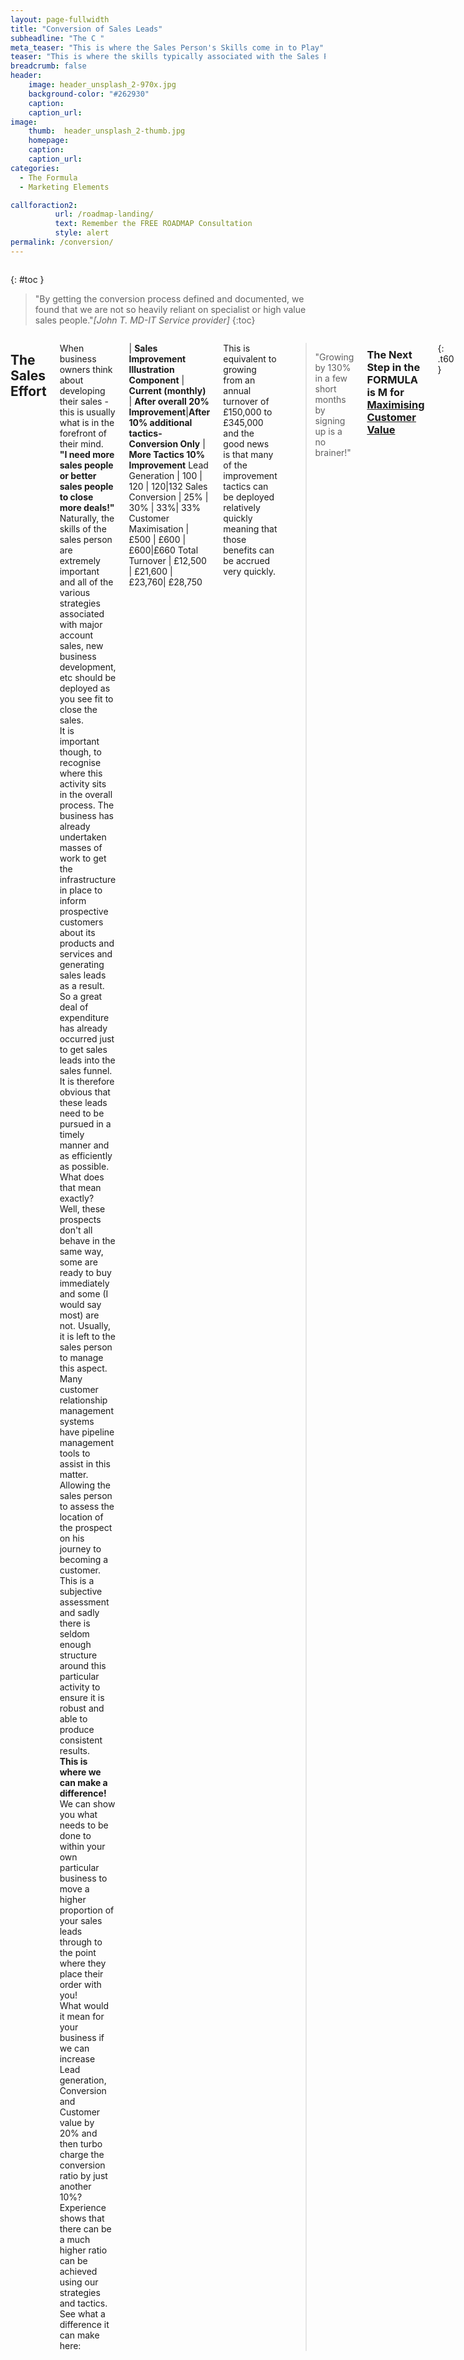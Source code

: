 ```yaml
---
layout: page-fullwidth
title: "Conversion of Sales Leads"
subheadline: "The C "
meta_teaser: "This is where the Sales Person's Skills come in to Play"
teaser: "This is where the skills typically associated with the Sales Person enter into the equation."
breadcrumb: false
header:
    image: header_unsplash_2-970x.jpg
    background-color: "#262930"
    caption:
    caption_url:
image:
    thumb:  header_unsplash_2-thumb.jpg
    homepage:
    caption:
    caption_url:
categories:
  - The Formula
  - Marketing Elements

callforaction2:
          url: /roadmap-landing/
          text: Remember the FREE ROADMAP Consultation
          style: alert
permalink: /conversion/          
---
```

<!--more-->

<div class="row">
<div class="medium-4 medium-push-8 columns" markdown="1">
<div class="panel radius" markdown="1">

{: #toc }
> <span class="teaser">"By getting the conversion process defined and documented, we found that we are not so heavily reliant on specialist or high value sales people."</span><cite>[John T. MD-IT Service provider]</cite>
{:toc}
</div>
</div><!-- /.medium-4.columns -->



<div class="medium-8 medium-pull-4 columns" markdown="1">

## The Sales Effort

When business owners think about developing their sales - this is usually what is in the forefront of their mind.  <br><strong>"I need more sales people or better sales people to close more deals!"</strong> Naturally, the skills of the sales person are extremely important and all of the various strategies associated with major account sales, new business development, etc should be deployed as you see fit to close the sales.  <br>
It is important though, to recognise where this activity sits in the overall process.  The business has already undertaken masses of work to get the infrastructure in place to inform prospective customers about its products and services and generating sales leads as a result.  So a great deal of expenditure has already occurred just to get sales leads into the sales funnel.<br>
It is therefore obvious that these leads need to be pursued in a timely manner and as efficiently as possible.  What does that mean exactly?<br>
Well, these prospects don't all behave in the same way, some are ready to buy immediately and some (I would say most) are not.  Usually, it is left to the sales person to manage this aspect.  Many customer relationship management systems have pipeline management tools to assist in this matter.  Allowing the sales person to assess the location of the prospect on his journey to becoming a customer.  This is a subjective assessment and sadly there is seldom enough structure around this particular activity to ensure it is robust and able to produce consistent results.<br>
<strong>This is where we can make a difference!</strong> We can show you what needs to be done to within your own particular business to move a higher proportion of your sales leads through to the point where they place their order with you!<br>
What would it mean for your business if we can increase Lead generation, Conversion and Customer value by 20% and then turbo charge the  conversion ratio by just another 10%?  Experience shows that there can be a much higher ratio can be achieved using our strategies and tactics. See what a difference it can make here:

| <b>Sales Improvement Illustration </b>
<b>Component</b> | <b>Current (monthly)</b> | <b>After overall 20% Improvement</b>|<b>After 10% additional tactics-Conversion Only</b> | <b>More Tactics 10% Improvement</b>
Lead Generation | 100     | 120  | 120|132
Sales Conversion | 25% | 30%  | 33%| 33%
Customer Maximisation | £500 | £600 | £600|£660
Total Turnover | £12,500 | £21,600   | £23,760| £28,750

This is equivalent to growing from an annual turnover of £150,000 to £345,000 and the good news is that many of the improvement tactics can be deployed relatively quickly meaning that those benefits can be accrued very quickly.

> <span class="teaser">"Growing by 130% in a few short months by signing up is a no brainer!"</span>


<h3>The Next Step in the FORMULA is M for <a href='/maximising-value/'>Maximising Customer Value </a></h3>


{: .t60 }
<hr>
 <!-- Display list of blog posts - marketing components -->
<div class="medium-10 columns">
        <p><strong>{{ site.data.language.more_articles }}</strong></p>
        {% include list-posts entries='5' offset='0' %}
</div><!-- /.medium-10.columns -->



</div><!-- /.medium-8.columns -->
</div><!-- /.row -->
